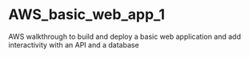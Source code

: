 # AWS_basic_web_app_1
AWS walkthrough to build and deploy a basic web application and add interactivity with an API and a database
